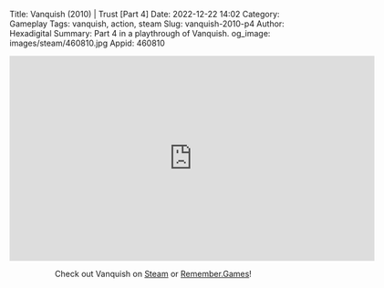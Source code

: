 Title: Vanquish (2010) | Trust [Part 4]
Date: 2022-12-22 14:02
Category: Gameplay
Tags: vanquish,  action, steam
Slug: vanquish-2010-p4
Author: Hexadigital
Summary: Part 4 in a playthrough of Vanquish.
og_image: images/steam/460810.jpg
Appid: 460810

<center><iframe src="https://www.youtube.com/embed/OLJvEPuMREA?feature=oembed" allow="accelerometer; autoplay; encrypted-media; gyroscope; picture-in-picture" width="640" height="360" frameborder="0"></iframe>

Check out Vanquish on [Steam](https://store.steampowered.com/app/460810/?curator_clanid=34633900) or [Remember.Games](https://remember.games/game/5442/vanquish/)!</center>